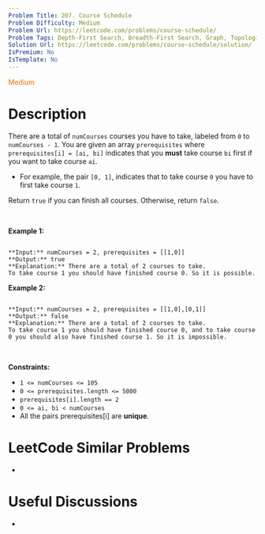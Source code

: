 ```yaml
---
Problem Title: 207. Course Schedule
Problem Difficulty: Medium
Problem Url: https://leetcode.com/problems/course-schedule/
Problem Tags: Depth-First Search, Breadth-First Search, Graph, Topological Sort
Solution Url: https://leetcode.com/problems/course-schedule/solution/
IsPremium: No
IsTemplate: No
---
```


<span style="color: rgb(239, 108, 0);">Medium</span>

# Description

There are a total of `numCourses` courses you have to take, labeled from `0` to `numCourses - 1`. You are given an array `prerequisites` where `prerequisites[i] = [ai, bi]` indicates that you **must** take course `bi` first if you want to take course `ai`.


* For example, the pair `[0, 1]`, indicates that to take course `0` you have to first take course `1`.


Return `true` if you can finish all courses. Otherwise, return `false`.


 


**Example 1:**



```

**Input:** numCourses = 2, prerequisites = [[1,0]]
**Output:** true
**Explanation:** There are a total of 2 courses to take. 
To take course 1 you should have finished course 0. So it is possible.

```

**Example 2:**



```

**Input:** numCourses = 2, prerequisites = [[1,0],[0,1]]
**Output:** false
**Explanation:** There are a total of 2 courses to take. 
To take course 1 you should have finished course 0, and to take course 0 you should also have finished course 1. So it is impossible.

```

 


**Constraints:**


* `1 <= numCourses <= 105`
* `0 <= prerequisites.length <= 5000`
* `prerequisites[i].length == 2`
* `0 <= ai, bi < numCourses`
* All the pairs prerequisites[i] are **unique**.




# LeetCode Similar Problems

- []()

# Useful Discussions

- []()
